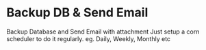 # Backup DB & Send Email
Backup Database and Send Email with attachment 
Just setup a corn scheduler to do it regularly. eg. Daily, Weekly, Monthly etc 
